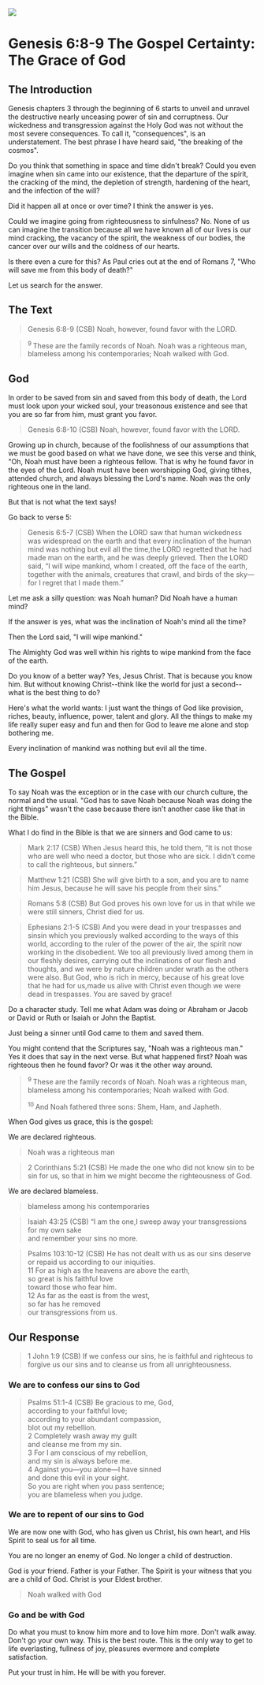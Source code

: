<img class="intro-right" src="/images/art-creation.png">

# Genesis 6:8-9 The Gospel Certainty: The Grace of God

## The Introduction

Genesis chapters 3 through the beginning of 6 starts to unveil and unravel the destructive nearly unceasing power of sin and corruptness. Our wickedness and transgression against the Holy God was not without the most severe consequences. To call it, "consequences", is an understatement. The best phrase I have heard said, "the breaking of the cosmos".

Do you think that something in space and time didn't break? Could you even imagine when sin came into our existence, that the departure of the spirit, the cracking of the mind, the depletion of strength, hardening of the heart, and the infection of the will?

Did it happen all at once or over time? I think the answer is yes.

Could we imagine going from righteousness to sinfulness? No. None of us can imagine the transition because all we have known all of our lives is our mind cracking, the vacancy of the spirit, the weakness of our bodies, the cancer over our wills and the coldness of our hearts.

Is there even a cure for this? As Paul cries out at the end of Romans 7, "Who will save me from this body of death?"

Let us search for the answer.

## The Text

>Genesis 6:8-9 (CSB) Noah, however, found favor with the LORD.

><sup> 9 </sup>These are the family records of Noah. Noah was a righteous man, blameless among his contemporaries; Noah walked with God.

## God

In order to be saved from sin and saved from this body of death, the Lord must look upon your wicked soul, your treasonous existence and see that you are so far from him, must grant you favor.

>Genesis 6:8-10 (CSB) Noah, however, found favor with the LORD.

Growing up in church, because of the foolishness of our assumptions that we must be good based on what we have done, we see this verse and think, "Oh, Noah must have been a righteous fellow. That is why he found favor in the eyes of the Lord. Noah must have been worshipping God, giving tithes, attended church, and always blessing the Lord's name. Noah was the only righteous one in the land.

But that is not what the text says!

Go back to verse 5:

>Genesis 6:5-7 (CSB) When the LORD saw that human wickedness was widespread on the earth and that every inclination of the human mind was nothing but evil all the time,the LORD regretted that he had made man on the earth, and he was deeply grieved. Then the LORD said, “I will wipe mankind, whom I created, off the face of the earth, together with the animals, creatures that crawl, and birds of the sky—for I regret that I made them.”

Let me ask a silly question: was Noah human? Did Noah have a human mind?

If the answer is yes, what was the inclination of Noah's mind all the time?

Then the Lord said, "I will wipe mankind."

The Almighty God was well within his rights to wipe mankind from the face of the earth.

Do you know of a better way? Yes, Jesus Christ. That is because you know him. But without knowing Christ--think like the world for just a second--what is the best thing to do?

Here's what the world wants: I just want the things of God like provision, riches, beauty, influence, power, talent and glory. All the things to make my life really super easy and fun and then for God to leave me alone and stop bothering me.

Every inclination of mankind was nothing but evil all the time.

## The Gospel

To say Noah was the exception or in the case with our church culture, the normal and the usual. "God has to save Noah because Noah was doing the right things" wasn't the case because there isn't another case like that in the Bible.

What I do find in the Bible is that we are sinners and God came to us:

>Mark 2:17 (CSB) When Jesus heard this, he told them, “It is not those who are well who need a doctor, but those who are sick. I didn’t come to call the righteous, but sinners.”

>Matthew 1:21 (CSB) She will give birth to a son, and you are to name him Jesus, because he will save his people from their sins.”

>Romans 5:8 (CSB) But God proves his own love for us in that while we were still sinners, Christ died for us.

>Ephesians 2:1-5 (CSB) And you were dead in your trespasses and sinsin which you previously walked according to the ways of this world, according to the ruler of the power of the air, the spirit now working in the disobedient. We too all previously lived among them in our fleshly desires, carrying out the inclinations of our flesh and thoughts, and we were by nature children under wrath as the others were also. But God, who is rich in mercy, because of his great love that he had for us,made us alive with Christ even though we were dead in trespasses. You are saved by grace!

Do a character study. Tell me what Adam was doing or Abraham or Jacob or David or Ruth or Isaiah or John the Baptist.

Just being a sinner until God came to them and saved them.

You might contend that the Scriptures say, "Noah was a righteous man." Yes it does that say in the next verse. But what happened first? Noah was righteous then he found favor? Or was it the other way around.

><sup> 9 </sup>These are the family records of Noah. Noah was a righteous man, blameless among his contemporaries; Noah walked with God.
>
><sup> 10 </sup>And Noah fathered three sons: Shem, Ham, and Japheth.

When God gives us grace, this is the gospel:

We are declared righteous.

>Noah was a righteous man

>2 Corinthians 5:21 (CSB) He made the one who did not know sin to be sin for us, so that in him we might become the righteousness of God.

We are declared blameless.

>blameless among his contemporaries

>Isaiah 43:25 (CSB) “I am the one,I sweep away your transgressions  
>for my own sake  
>and remember your sins no more.

>Psalms 103:10-12 (CSB) He has not dealt with us as our sins deserve  
>or repaid us according to our iniquities.  
>11 For as high as the heavens are above the earth,  
>so great is his faithful love  
>toward those who fear him.  
>12 As far as the east is from the west,  
>so far has he removed  
>our transgressions from us.

## Our Response

>1 John 1:9 (CSB) If we confess our sins, he is faithful and righteous to forgive us our sins and to cleanse us from all unrighteousness.

### We are to confess our sins to God

>Psalms 51:1-4 (CSB) Be gracious to me, God,  
>according to your faithful love;  
>according to your abundant compassion,  
>blot out my rebellion.  
>2 Completely wash away my guilt  
>and cleanse me from my sin.  
>3 For I am conscious of my rebellion,  
>and my sin is always before me.  
>4 Against you—you alone—I have sinned  
>and done this evil in your sight.  
>So you are right when you pass sentence;  
>you are blameless when you judge.

### We are to repent of our sins to God

We are now one with God, who has given us Christ, his own heart, and His Spirit to seal us for all time.

You are no longer an enemy of God. No longer a child of destruction.

God is your friend. Father is your Father. The Spirit is your witness that you are a child of God. Christ is your Eldest brother.

>Noah walked with God

### Go and be with God

Do what you must to know him more and to love him more. Don't walk away. Don't go your own way. This is the best route. This is the only way to get to life everlasting, fullness of joy, pleasures evermore and complete satisfaction.

Put your trust in him. He will be with you forever.
